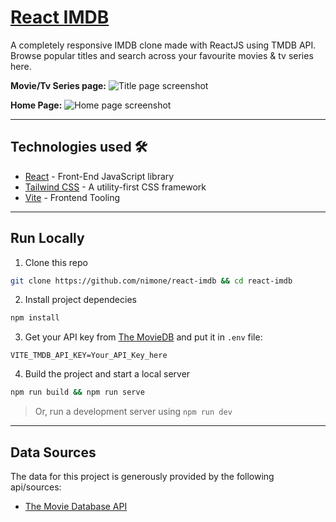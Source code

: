 # [React IMDB](https://react-imdb.pages.dev/)
A completely responsive IMDB clone made with ReactJS using TMDB API. Browse popular titles and search across your 
favourite movies & tv series here.

**Movie/Tv Series page:**
![Title page screenshot](https://i.ibb.co/CzvjDBc/Screenshot-from-2021-07-30-15-12-27.png)

**Home Page:**
![Home page screenshot](https://i.ibb.co/QfY0ZWW/Screenshot-from-2021-07-30-15-11-59.png)

---
## Technologies used 🛠️
- [React](https://es.reactjs.org/) - Front-End JavaScript library
- [Tailwind CSS](https://tailwindcss.com/) - A utility-first CSS framework
- [Vite](https://vitejs.dev/) - Frontend Tooling

---
## Run Locally
1. Clone this repo
```bash
git clone https://github.com/nimone/react-imdb && cd react-imdb
```
2. Install project dependecies
```bash
npm install
```
3. Get your API key from [The MovieDB](https://www.themoviedb.org/) and put it in `.env` file:
```
VITE_TMDB_API_KEY=Your_API_Key_here
```
4. Build the project and start a local server
```bash
npm run build && npm run serve
```
> Or, run a development server using `npm run dev`

---
## Data Sources
The data for this project is generously provided by the following api/sources:
- [The Movie Database API](https://www.themoviedb.org/documentation/api)